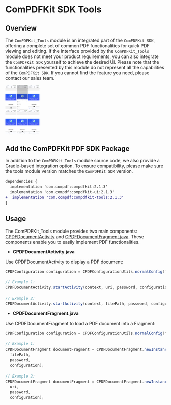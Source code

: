 # ComPDFKit SDK Tools

## Overview
The `ComPDFKit_Tools` module is an integrated part of the `ComPDFKit SDK`, offering a complete set of common PDF functionalities for quick PDF viewing and editing. If the interface provided by the `ComPDFKit_Tools` module does not meet your product requirements, you can also integrate the `ComPDFKit SDK` yourself to achieve the desired UI. Please note that the functionalities presented by this module do not represent all the capabilities of the `ComPDFKit SDK`. If you cannot find the feature you need, please contact our sales team.

<img src="screenshots/img_1.jpg" style="zoom: 15%;" />

## Add the ComPDFKit PDF SDK Package

In addition to the `ComPDFKit_Tools` module source code, we also provide a Gradle-based integration option. To ensure compatibility, please make sure the tools module version matches the `ComPDFKit SDK` version.

```diff
dependencies {
  implementation 'com.compdf:compdfkit:2.1.3'
  implementation 'com.compdf:compdfkit-ui:2.1.3'
+  implementation 'com.compdf:compdfkit-tools:2.1.3'
}
```

## Usage

The ComPDFKit_Tools module provides two main components: [CPDFDocumentActivity](./src/main/java/com/compdfkit/tools/common/pdf/CPDFDocumentActivity.java) and [CPDFDocumentFragment.java](./src/main/java/com/compdfkit/tools/common/pdf/CPDFDocumentFragment.java). These components enable you to easily implement PDF functionalities.

* **CPDFDocumentActivity.java**

Use CPDFDocumentActivity to display a PDF document:
```java
CPDFConfiguration configuration = CPDFConfigurationUtils.normalConfig(fragment.getContext(), "tools_default_configuration.json");

// Example 1:
CPDFDocumentActivity.startActivity(context, uri, password, configuration);

// Example 2:
CPDFDocumentActivity.startActivity(context, filePath, password, configuration);
```

* **CPDFDocumentFragment.java**

Use CPDFDocumentFragment to load a PDF document into a Fragment:
```java
CPDFConfiguration configuration = CPDFConfigurationUtils.normalConfig(fragment.getContext(), "tools_default_configuration.json");

// Example 1:
CPDFDocumentFragment documentFragment = CPDFDocumentFragment.newInstance(
  filePath,
  password,
  configuration);

// Example 2:
CPDFDocumentFragment documentFragment = CPDFDocumentFragment.newInstance(
  uri,
  password,
  configuration);
```



